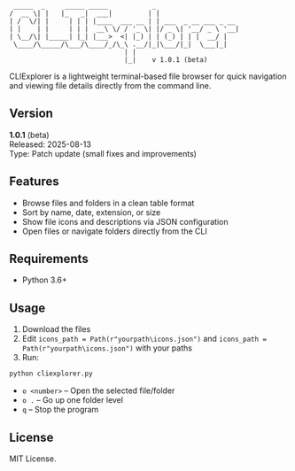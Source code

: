 ```
 _____  _     _____ _____           _                     
/  __ \| |   |_   _|  ___|         | |                    
| /  \/| |     | | | |____  ___ __ | | ___  _ __ ___ _ __ 
| |    | |     | | |  __\ \/ / '_ \| |/ _ \| '__/ _ \ '__|
| \__/\| |_____| |_| |___>  <| |_) | | (_) | | |  __/ |   
 \____/\_____/\___/\____/_/\_\ .__/|_|\___/|_|  \___|_|   
                             | |                          
                             |_|    v 1.0.1 (beta)           
```

CLIExplorer is a lightweight terminal-based file browser for quick navigation and viewing file details directly from the command line.

## Version
**1.0.1** (beta)  
Released: 2025-08-13  
Type: Patch update (small fixes and improvements)

## Features
- Browse files and folders in a clean table format
- Sort by name, date, extension, or size
- Show file icons and descriptions via JSON configuration
- Open files or navigate folders directly from the CLI

## Requirements
- Python 3.6+

## Usage
1. Download the files
2. Edit `icons_path = Path(r"yourpath\icons.json")` and `icons_path = Path(r"yourpath\icons.json")` with your paths
3. Run:
```bash
python cliexplorer.py
```

- `o <number>` – Open the selected file/folder
- `o .` – Go up one folder level
- `q` – Stop the program

## License
MIT License.
